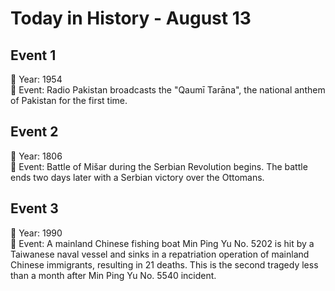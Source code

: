 # Today in History - August 13

## Event 1
📅 Year: 1954  
📝 Event: Radio Pakistan broadcasts the "Qaumī Tarāna", the national anthem of Pakistan for the first time.

## Event 2
📅 Year: 1806  
📝 Event: Battle of Mišar during the Serbian Revolution begins. The battle ends two days later with a Serbian victory over the Ottomans.

## Event 3
📅 Year: 1990  
📝 Event: A mainland Chinese fishing boat Min Ping Yu No. 5202 is hit by a Taiwanese naval vessel and sinks in a repatriation operation of mainland Chinese immigrants, resulting in 21 deaths. This is the second tragedy less than a month after Min Ping Yu No. 5540 incident.


